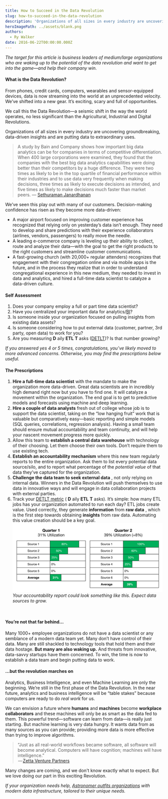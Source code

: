 ```yaml
---
title: How to Succeed in the Data Revolution
slug: how-to-succeed-in-the-data-revolution
description: 'Organizations of all sizes in every industry are uncovering groundbreaking, data-driven insights and are putting data to extraordinary uses.'
heroImagePath: ../assets/blank.png
authors:
  - Ry Walker
date: 2016-06-22T00:00:00.000Z
---
```


_The target for this article is business leaders of medium/large organizations who are waking up to the potential of the data revolution and want to get into the game—and help their company win._

#### What is the Data Revolution?&nbsp;

From phones, credit cards, computers, wearables and sensor-equipped devices, data is now streaming into the world at an unprecedented velocity. We’ve shifted into a new gear. It’s exciting, scary and full of opportunities.

We call this the Data Revolution—a seismic shift in the way the world operates, no less significant than the Agricultural, Industrial and Digital Revolutions.

Organizations of all sizes in every industry are uncovering groundbreaking, data-driven insights and are putting data to extraordinary uses.

> A study by Bain and Company shows how important big data analytics can be for companies in terms of competitive differentiation. When 400 large corporations were examined, they found that the companies with the best big data analytics capabilities were doing better than their competitors by a huge difference. They were two times as likely to be in the top quartile of financial performance within their industries and to use data very frequently when making decisions, three times as likely to execute decisions as intended, and five times as likely to make decisions much faster than market peers.&nbsp;— [Sethuraman Janardhanan](https://www.happiestminds.com/blogs/author/sethuraman-j/)

We’ve seen this play out with many of our customers. Decision-making confidence has risen as they become more data-driven:

- A major airport focused on improving customer experience has recognized that relying only on yesterday’s data isn’t enough. They need to develop and share predictions with their experience collaborators (airlines, vendors, passengers) to really move the needle.
- A leading e-commerce company is leveling up their ability to collect, route and analyze their data—with the goal to get the right products to the right customers and streamline customer communications.
- A fast-growing church (with 20,000+ regular attenders) recognizes that engagement with their congregation online and via mobile apps is the future, and in the process they realize that in order to understand congregational experience in this new medium, they needed to invest in data and analytics, and hired a full-time data scientist to catalyze a data-driven culture.

#### Self Assessment

1. Does your company employ a full or part time data scientist?
2. Have you centralized your important data for analytics/[BI](https://en.wikipedia.org/wiki/Business_intelligence)?
3. Is someone inside your organization focused on pulling insights from existing data assets?
4. Is someone considering how to put external data (customer, partner, 3rd party, open data) to work for you?
5. Are you measuring **D** aily **ETL**  **T** asks ([DETLT](https://medium.com/the-astronomer-journey/how-to-measure-data-drivenness-7bd027e63da3#.x0lswsod6))? Is that number growing?

_If you answered yes 4 or 5 times, congratulations, you’ve likely moved to more advanced concerns. Otherwise, you may find the prescriptions below useful._

#### The Prescriptions

1. **Hire a full-time data scientist** with the mandate to make the organization more data-driven. Great data scientists are in incredibly high demand right now but you have to find one. It will catalyze a movement within the organization. The end goal is to get to predictive models and forecasts using machine and deep learning.
2. **Hire a couple of data analysts** fresh out of college whose job is to support the data scientist, taking on the “low hanging fruit” work that is valuable but comparatively easy—basic reporting and simple models (SQL queries, correlations, regression analysis). Having a small team should ensure mutual accountability and team continuity, and will help your nascent movement progress more quickly.
3. Allow this team to **establish a central data warehouse** with technology of their choosing. Let them choose their own tools. Don’t require them to use existing tech.
4. **Establish an accountability mechanism** where this new team regularly reports to the entire organization. Ask them to list every potential data source/silo, and to report what percentage of the _potential_ _value_ of that data they’ve captured for the organization.
5. **Challenge the data team to seek external data** , not only relying on internal data. Winners in the Data Revolution will push themselves to use data in innovative ways and will engage in data collaboration projects with external parties.
6. Track your [DETLT metric](https://medium.com/the-astronomer-journey/how-to-measure-data-drivenness-7bd027e63da3#.x0lswsod6) ( **D** aily **ETL**  **T** asks). It’s simple: how many ETL jobs has your organization automated to run each day? ETL jobs create value. Used correctly, they generate **information** from **raw data** , which is the first step towards obtaining **insights** from raw data. Automating this value creation should be a key goal.&nbsp;
 ![blog_data_utilization.png](../assets/blog_data_utilization.png?noresize "blog\_data\_utilization.png")_Your accountability report could look something like this. Expect data sources to grow._

&nbsp;

#### You’re not that far behind…

Many 1000+ employee organizations do not have a data scientist or any semblance of a modern data team yet. Many don’t have control of their data. Many are still shackled to technology tools that hold them and their data hostage. **But many are also waking up.** And threats from innovative, data-savvy startups have them concerned. To win, the time is now to establish a data team and begin putting data to work.

#### …but the revolution marches on

Analytics, Business Intelligence, and even Machine Learning are only the beginning. We’re still in the first phase of the Data Revolution. In the near future, analytics and business intelligence will be “table stakes” because computers are ready to do _real work_ for us.

We can envision a future where **humans** and **machines** become **workplace collaborators** and these machines will only be as smart as the data fed to them. This powerful trend— software can learn from data—is really just starting . But machine learning is very data hungry. It wants data from as many sources as you can provide; providing more data is more effective than trying to improve algorithms.

> “Just as all real-world workflows became software, all software will become analytical. Computers will have cognition; machines will have intelligence.”  
>  — [Zetta Venture Partners](https://zettavp.com/)

Many changes are coming, and we don't know exactly what to expect. But we love doing our&nbsp;part in&nbsp;this exciting Revolution.

_If your organization needs help,_ [_Astronomer outfits organizations_](https://www.astronomer.io) _with modern data infrastructure, tailored to their unique needs._

